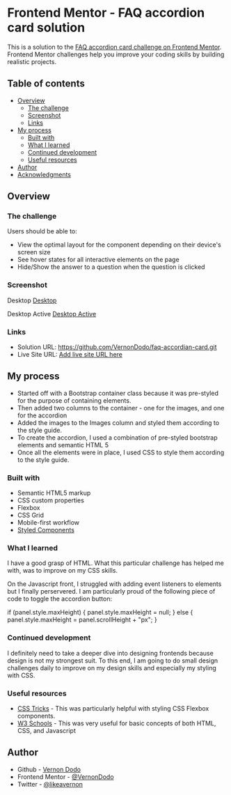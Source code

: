 # Frontend Mentor - FAQ accordion card solution

This is a solution to the [FAQ accordion card challenge on Frontend Mentor](https://www.frontendmentor.io/challenges/faq-accordion-card-XlyjD0Oam). Frontend Mentor challenges help you improve your coding skills by building realistic projects.

## Table of contents

- [Overview](#overview)
  - [The challenge](#the-challenge)
  - [Screenshot](#screenshot)
  - [Links](#links)
- [My process](#my-process)
  - [Built with](#built-with)
  - [What I learned](#what-i-learned)
  - [Continued development](#continued-development)
  - [Useful resources](#useful-resources)
- [Author](#author)
- [Acknowledgments](#acknowledgments)



## Overview

### The challenge

Users should be able to:

- View the optimal layout for the component depending on their device's screen size
- See hover states for all interactive elements on the page
- Hide/Show the answer to a question when the question is clicked

### Screenshot

Desktop
[Desktop]("images/Screenshot_Frontend_Mentor_FAQ_Accordion_Card_Desktop.png")

Desktop Active
[Desktop Active]("images/Screenshot_Frontend_Mentor_FAQ_Accordion_Card_Desktop_Active.png")


### Links

- Solution URL: https://github.com/VernonDodo/faq-accordian-card.git
- Live Site URL: [Add live site URL here](https://your-live-site-url.com)

## My process
- Started off with a Bootstrap container class because it was pre-styled for the purpose of containing elements.
- Then added two columns to the container - one for the images, and one for the accordion
- Added the images to the Images column and styled them according to the style guide.
- To create the accordion, I used a combination of pre-styled bootstrap elements and semantic HTML 5
- Once all the elements were in place, I used CSS to style them according to the style guide.

### Built with

- Semantic HTML5 markup
- CSS custom properties
- Flexbox
- CSS Grid
- Mobile-first workflow
- [Styled Components](https://getbootstrap.com/)



### What I learned
I have a good grasp of HTML. What this particular challenge has helped me with, was to improve on my CSS skills.

On the Javascript front, I struggled with adding event listeners to elements but I finally perservered. I am particularly proud of the following piece of code to toggle the accordion button:

if (panel.style.maxHeight) {
  panel.style.maxHeight = null;
} else {
  panel.style.maxHeight = panel.scrollHeight + "px";
}

### Continued development

I definitely need to take a deeper dive into designing frontends because design is not my strongest suit. To this end, I am going to do small design challenges daily to improve on my design skills and especially my styling with CSS.


### Useful resources

- [CSS Tricks](https://css-tricks.com/) - This was particularly helpful with styling CSS Flexbox
components.
- [W3 Schools](https://www.w3schools.com/) - This was very useful for basic concepts of both HTML, CSS, and Javascript

## Author

- Github - [Vernon Dodo](https://github.com/VernonDodo)
- Frontend Mentor - [@VernonDodo](https://www.frontendmentor.io/profile/VernonDodo)
- Twitter - [@likeavernon](https://www.twitter.com/likeavernon)

